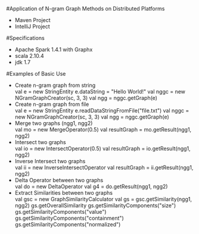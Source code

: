 #Application of N-gram Graph Methods on Distributed Platforms

- Maven Project  
- IntelliJ Project  

#Specifications
- Apache Spark 1.4.1 with Graphx  
- scala 2.10.4  
- jdk 1.7  

#Examples of Basic Use
- Create n-gram graph from string  
val e = new StringEntity
e.dataString = "Hello World!"
val nggc = new NGramGraphCreator(sc, 3, 3)
val ngg = nggc.getGraph(e)
- Create n-gram graph from file  
val e = new StringEntity
e.readDataStringFromFile("file.txt")
val nggc = new NGramGraphCreator(sc, 3, 3)
val ngg = nggc.getGraph(e)
- Merge two graphs (ngg1, ngg2)  
val mo = new MergeOperator(0.5)
val resultGraph = mo.getResult(ngg1, ngg2)
- Intersect two graphs  
val io = new IntersectOperator(0.5)
val resultGraph = io.getResult(ngg1, ngg2)
- Inverse Intersect two graphs  
val ii = new InverseIntersectOperator
val resultGraph = ii.getResult(ngg1, ngg2)
- Delta Operator between two graphs  
val do = new DeltaOperator
val g4 = do.getResult(ngg1, ngg2)
- Extract Similarities between two graphs  
val gsc = new GraphSimilarityCalculator
val gs = gsc.getSimilarity(ngg1, ngg2)
gs.getOverallSimilarity
gs.getSimilarityComponents("size")
gs.getSimilarityComponents("value")
gs.getSimilarityComponents("containment")
gs.getSimilarityComponents("normalized")
